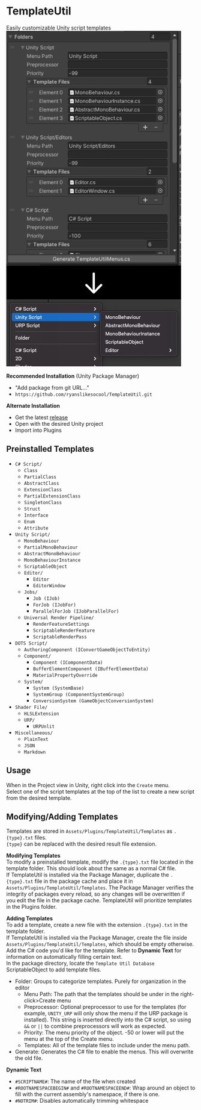 # TemplateUtil
Easily customizable Unity script templates\
![Sample Image](images~/sample.jpg)

**Recommended Installation** (Unity Package Manager)
- "Add package from git URL..."
- `https://github.com/ryanslikesocool/TemplateUtil.git`

**Alternate Installation**
- Get the latest [release](https://github.com/ryanslikesocool/TemplateUtil/releases)
- Open with the desired Unity project
- Import into Plugins

## Preinstalled Templates
- `C# Script/`
    - `Class`
    - `PartialClass`
    - `AbstractClass`
    - `ExtensionClass`
    - `PartialExtensionClass`
    - `SingletonClass`
    - `Struct`
    - `Interface`
    - `Enum`
    - `Attribute`
- `Unity Script/`
    - `MonoBehaviour`
    - `PartialMonoBehaviour`
    - `AbstractMonoBehaviour`
    - `MonoBehaviourInstance`
    - `ScriptableObject`
    - `Editor/`
        - `Editor`
        - `EditorWindow`
    - `Jobs/`
        - `Job (IJob)`
        - `ForJob (IJobFor)`
        - `ParallelForJob (IJobParallelFor)`
    - `Universal Render Pipeline/`
        - `RenderFeatureSettings`
        - `ScriptableRenderFeature`
        - `ScriptableRenderPass`
- `DOTS Script/`
    - `AuthoringComponent (IConvertGameObjectToEntity)`
    - `Component/`
        - `Component (IComponentData)`
        - `BufferElementComponent (IBufferElementData)`
        - `MaterialPropertyOverride`
    - `System/`
        - `System (SystemBase)`
        - `SystemGroup (ComponentSystemGroup)`
        - `ConversionSystem (GameObjectConversionSystem)`
- `Shader File/`
    - `HLSLExtension`
    - `URP/`
        - `URPUnlit`
- `Miscellaneous/`
    - `PlainText`
    - `JSON`
    - `Markdown`

## Usage
When in the Project view in Unity, right click into the `Create` menu.\
Select one of the script templates at the top of the list to create a new script from the desired template.

## Modifying/Adding Templates
Templates are stored in `Assets/Plugins/TemplateUtil/Templates` as `.{type}.txt` files.\
`{type}` can be replaced with the desired result file extension.

**Modifying Templates**\
To modify a preinstalled template, modify the `.{type}.txt` file located in the template folder.  This should look about the same as a normal C# file.\
If TemplateUtil is installed via the Package Manager, duplicate the `.{type}.txt` file in the package cache and place it in `Assets/Plugins/TemplateUtil/Templates`.  The Package Manager verifies the integrity of packages every reload, so any changes will be overwritten if you edit the file in the package cache.  TemplateUtil will prioritize templates in the Plugins folder.

**Adding Templates**\
To add a template, create a new file with the extension `.{type}.txt` in the template folder.\
If TemplateUtil is installed via the Package Manager, create the file inside `Assets/Plugins/TemplateUtil/Templates`, which should be empty otherwise.\
Add the C# code you'd like for the template.  Refer to **Dynamic Text** for information on automatically filling certain text.\
In the package directory, locate the `Template Util Database` ScriptableObject to add template files.
- Folder: Groups to categorize templates.  Purely for organization in the editor
    - Menu Path: The path that the templates should be under in the right-click>Create menu
    - Preprocessor: Optional preprocessor to use for the templates (for example, `UNITY_URP` will only show the menu if the URP package is installed).  This string is inserted directly into the C# script, so using `&&` or `||` to combine preprocessors will work as expected.
    - Priority: The menu priority of the object.  -50 or lower will put the menu at the top of the Create menu.
    - Templates: All of the template files to include under the menu path.
- Generate: Generates the C# file to enable the menus.  This will overwrite the old file.

**Dynamic Text**
- `#SCRIPTNAME#`: The name of the file when created
- `#ROOTNAMESPACEBEGIN#` and `#ROOTNAMESPACEEND#`: Wrap around an object to fill with the current assembly's namespace, if there is one.
- `#NOTRIM#`: Disables automatically trimming whitespace
